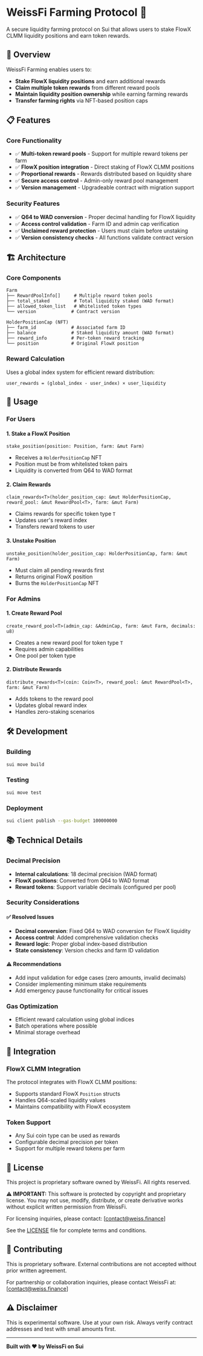 # WeissFi Farming Protocol 🌾

A secure liquidity farming protocol on Sui that allows users to stake FlowX CLMM liquidity positions and earn token rewards.

## 🚀 Overview

WeissFi Farming enables users to:
- **Stake FlowX liquidity positions** and earn additional rewards
- **Claim multiple token rewards** from different reward pools
- **Maintain liquidity position ownership** while earning farming rewards
- **Transfer farming rights** via NFT-based position caps

## 📋 Features

### Core Functionality
- ✅ **Multi-token reward pools** - Support for multiple reward tokens per farm
- ✅ **FlowX position integration** - Direct staking of FlowX CLMM positions
- ✅ **Proportional rewards** - Rewards distributed based on liquidity share
- ✅ **Secure access control** - Admin-only reward pool management
- ✅ **Version management** - Upgradeable contract with migration support

### Security Features
- ✅ **Q64 to WAD conversion** - Proper decimal handling for FlowX liquidity
- ✅ **Access control validation** - Farm ID and admin cap verification
- ✅ **Unclaimed reward protection** - Users must claim before unstaking
- ✅ **Version consistency checks** - All functions validate contract version

## 🏗️ Architecture

### Core Components

```
Farm
├── RewardPoolInfo[]     # Multiple reward token pools
├── total_staked         # Total liquidity staked (WAD format)
├── allowed_token_list   # Whitelisted token types
└── version             # Contract version

HolderPositionCap (NFT)
├── farm_id             # Associated farm ID
├── balance             # Staked liquidity amount (WAD format)
├── reward_info         # Per-token reward tracking
└── position            # Original FlowX position
```

### Reward Calculation
Uses a global index system for efficient reward distribution:
```
user_rewards = (global_index - user_index) × user_liquidity
```

## 🔧 Usage

### For Users

#### 1. Stake a FlowX Position
```move
stake_position(position: Position, farm: &mut Farm)
```
- Receives a `HolderPositionCap` NFT
- Position must be from whitelisted token pairs
- Liquidity is converted from Q64 to WAD format

#### 2. Claim Rewards
```move
claim_rewards<T>(holder_position_cap: &mut HolderPositionCap, reward_pool: &mut RewardPool<T>, farm: &mut Farm)
```
- Claims rewards for specific token type `T`
- Updates user's reward index
- Transfers reward tokens to user

#### 3. Unstake Position
```move
unstake_position(holder_position_cap: HolderPositionCap, farm: &mut Farm)
```
- Must claim all pending rewards first
- Returns original FlowX position
- Burns the `HolderPositionCap` NFT

### For Admins

#### 1. Create Reward Pool
```move
create_reward_pool<T>(admin_cap: &AdminCap, farm: &mut Farm, decimals: u8)
```
- Creates a new reward pool for token type `T`
- Requires admin capabilities
- One pool per token type

#### 2. Distribute Rewards
```move
distribute_rewards<T>(coin: Coin<T>, reward_pool: &mut RewardPool<T>, farm: &mut Farm)
```
- Adds tokens to the reward pool
- Updates global reward index
- Handles zero-staking scenarios

## 🛠️ Development

### Building
```bash
sui move build
```

### Testing
```bash
sui move test
```

### Deployment
```bash
sui client publish --gas-budget 100000000
```

## 📚 Technical Details

### Decimal Precision
- **Internal calculations**: 18 decimal precision (WAD format)
- **FlowX positions**: Converted from Q64 to WAD format
- **Reward tokens**: Support variable decimals (configured per pool)

### Security Considerations

#### ✅ Resolved Issues
- **Decimal conversion**: Fixed Q64 to WAD conversion for FlowX liquidity
- **Access control**: Added comprehensive validation checks
- **Reward logic**: Proper global index-based distribution
- **State consistency**: Version checks and farm ID validation

#### ⚠️ Recommendations
- Add input validation for edge cases (zero amounts, invalid decimals)
- Consider implementing minimum stake requirements
- Add emergency pause functionality for critical issues

### Gas Optimization
- Efficient reward calculation using global indices
- Batch operations where possible
- Minimal storage overhead

## 🔗 Integration

### FlowX CLMM Integration
The protocol integrates with FlowX CLMM positions:
- Supports standard FlowX `Position` structs
- Handles Q64-scaled liquidity values
- Maintains compatibility with FlowX ecosystem

### Token Support
- Any Sui coin type can be used as rewards
- Configurable decimal precision per token
- Support for multiple reward tokens per farm

## 📄 License

This project is proprietary software owned by WeissFi. All rights reserved.

**⚠️ IMPORTANT:** This software is protected by copyright and proprietary license. 
You may not use, modify, distribute, or create derivative works without explicit 
written permission from WeissFi.

For licensing inquiries, please contact: [contact@weiss.finance]

See the [LICENSE](LICENSE) file for complete terms and conditions.

## 🤝 Contributing

This is proprietary software. External contributions are not accepted without 
prior written agreement. 

For partnership or collaboration inquiries, please contact WeissFi at:
[contact@weiss.finance]

## ⚠️ Disclaimer

This is experimental software. Use at your own risk. Always verify contract addresses and test with small amounts first.

---

**Built with ❤️ by WeissFi on Sui**